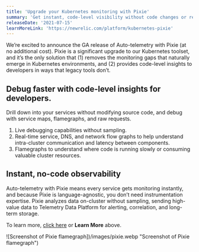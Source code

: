 ```yaml
---
title: 'Upgrade your Kubernetes monitoring with Pixie'
summary: 'Get instant, code-level visibility without code changes or redeploying'
releaseDate: '2021-07-15'
learnMoreLink: 'https://newrelic.com/platform/kubernetes-pixie'
---
```


We’re excited to announce the GA release of Auto-telemetry with Pixie (at no additional cost). Pixie is a significant upgrade to our Kubernetes toolset, and it’s the only solution that (1) removes the monitoring gaps that naturally emerge in Kubernetes environments, and (2) provides code-level insights to developers in ways that legacy tools don’t.

## Debug faster with code-level insights for developers.

Drill down into your services without modifying source code, and debug with service maps, flamegraphs, and raw requests.

1. Live debugging capabilities without sampling.
2. Real-time service, DNS, and network flow graphs to help understand intra-cluster communication and latency between components.
3. Flamegraphs to understand where code is running slowly or consuming valuable cluster resources.

## Instant, no-code observability

Auto-telemetry with Pixie means every service gets monitoring instantly, and because Pixie is language-agnostic, you don’t need instrumentation expertise. Pixie analyzes data on-cluster without sampling, sending high-value data to Telemetry Data Platform for alerting, correlation, and long-term storage.

To learn more, [click here](https://newrelic.com/platform/kubernetes-pixie) or **Learn More** above.

![Screenshot of Pixie flamegraph])/images/pixie.webp "Screenshot of Pixie flamegraph")

